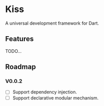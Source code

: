 # Kiss

A universal development framework for Dart.

## Features

TODO...

## Roadmap

### V0.0.2

- [ ] Support dependency injection.
- [ ] Support declarative modular mechanism.
